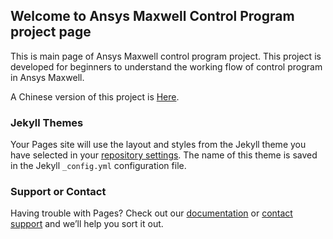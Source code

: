 ## Welcome to Ansys Maxwell Control Program project page

This is main page of Ansys Maxwell control program project.
This project is developed for beginners to understand the working flow of control program in Ansys Maxwell.

A Chinese version of this project is [Here](workflow_zh_cn.md).

### Jekyll Themes

Your Pages site will use the layout and styles from the Jekyll theme you have selected in your [repository settings](https://github.com/whhxp/MaxwellControlProgram/settings). The name of this theme is saved in the Jekyll `_config.yml` configuration file.

### Support or Contact

Having trouble with Pages? Check out our [documentation](https://help.github.com/categories/github-pages-basics/) or [contact support](https://github.com/contact) and we’ll help you sort it out.
